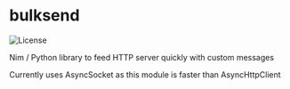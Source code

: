 # bulksend
![License](https://img.shields.io/github/license/marcomq/bulksend)


Nim / Python library to feed HTTP server quickly with custom messages

Currently uses AsyncSocket as this module is faster than AsyncHttpClient


